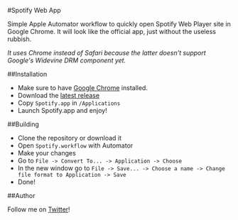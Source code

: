 #Spotify Web App

Simple Apple Automator workflow to quickly open Spotify Web Player site in Google Chrome. It will look like the official app, just without the useless rubbish.

*It uses Chrome instead of Safari because the latter doesn't support Google's Widevine DRM component yet.*

##Installation

* Make sure to have [Google Chrome](https://www.google.com/chrome/) installed.
* Download the [latest release](https://github.com/robymontyz/spotify-web-app/releases)
* Copy `Spotify.app` in `/Applications`
* Launch Spotify.app and enjoy!

##Building

* Clone the repository or download it
* Open `Spotify.workflow` with Automator
* Make your changes
* Go to `File -> Convert To... -> Application -> Choose`
* In the new window go to `File -> Save... -> Choose a name -> Change file format to Application -> Save`
* Done!

##Author

Follow me on [Twitter](https://twitter.com/robymontyz)!
